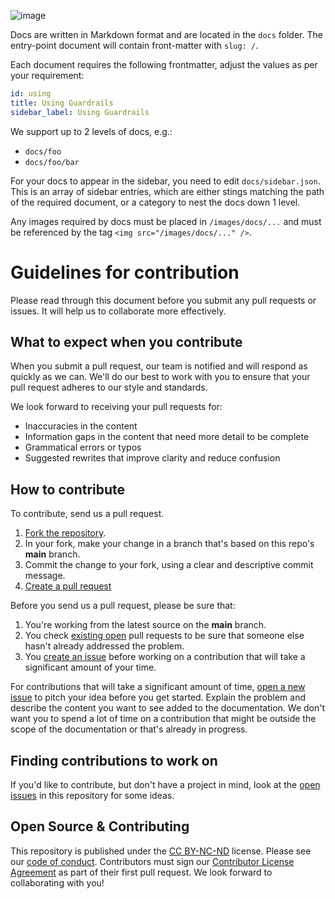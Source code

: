 ![image](https://turbot.com/images/guardrails_og_graphic.png)

<!-- # Guardrails docs format & structure -->

Docs are written in Markdown format and are located in the `docs` folder. The entry-point document will contain front-matter with `slug: /`.

Each document requires the following frontmatter, adjust the values as per your requirement:

```yaml
id: using
title: Using Guardrails
sidebar_label: Using Guardrails
```

We support up to 2 levels of docs, e.g.:

- `docs/foo`
- `docs/foo/bar`

For your docs to appear in the sidebar, you need to edit `docs/sidebar.json`. This is an array of sidebar entries, which are either stings matching the path of the required document, or a category to nest the docs down 1 level.

Any images required by docs must be placed in `/images/docs/...` and must be referenced by the tag `<img src="/images/docs/..." />`.

# Guidelines for contribution

<!-- Thank you for your interest in contributing to Guardrails documentation! We greatly value feedback and contributions from our community. -->

Please read through this document before you submit any pull requests or issues. It will help us to collaborate more effectively.

## What to expect when you contribute

When you submit a pull request, our team is notified and will respond as quickly as we can. We'll do our best to work with you to ensure that your pull request adheres to our style and standards.

We look forward to receiving your pull requests for:

- Inaccuracies in the content
- Information gaps in the content that need more detail to be complete
- Grammatical errors or typos
- Suggested rewrites that improve clarity and reduce confusion

## How to contribute

To contribute, send us a pull request.

1. [Fork the repository](https://help.github.com/articles/fork-a-repo/).
2. In your fork, make your change in a branch that's based on this repo's **main** branch.
3. Commit the change to your fork, using a clear and descriptive commit message.
4. [Create a pull request](https://help.github.com/articles/creating-a-pull-request-from-a-fork/)

Before you send us a pull request, please be sure that:

1. You're working from the latest source on the **main** branch.
2. You check [existing open](https://github.com/turbot/guardrails-docs/pulls) pull requests to be sure that someone else hasn't already addressed the problem.
3. You [create an issue](https://github.com/turbot/guardrails-docs/issues/new) before working on a contribution that will take a significant amount of your time.

For contributions that will take a significant amount of time, [open a new issue](https://github.com/turbot/guardrails-docs/issues/new) to pitch your idea before you get started. Explain the problem and describe the content you want to see added to the documentation. We don't want you to spend a lot of time on a contribution that might be outside the scope of the documentation or that's already in progress.

## Finding contributions to work on

If you'd like to contribute, but don't have a project in mind, look at the [open issues](https://github.com/turbot/guardrails-docs/issues) in this repository for some ideas.

## Open Source & Contributing

This repository is published under the [CC BY-NC-ND](https://creativecommons.org/licenses/by-nc-nd/4.0/) license. Please see our [code of conduct](https://github.com/turbot/.github/blob/main/CODE_OF_CONDUCT.md). Contributors must sign our [Contributor License Agreement](https://turbot.com/open-source#cla) as part of their first pull request. We look forward to collaborating with you!